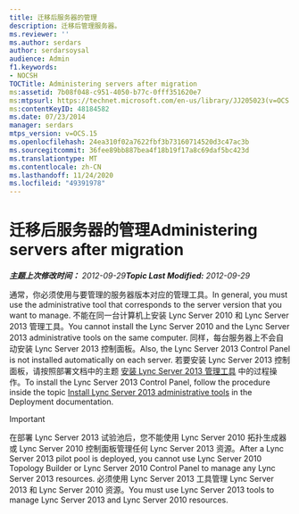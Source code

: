 ```yaml
---
title: 迁移后服务器的管理
description: 迁移后管理服务器。
ms.reviewer: ''
ms.author: serdars
author: serdarsoysal
audience: Admin
f1.keywords:
- NOCSH
TOCTitle: Administering servers after migration
ms:assetid: 7b08f048-c951-4050-b77c-0fff351620e7
ms:mtpsurl: https://technet.microsoft.com/en-us/library/JJ205023(v=OCS.15)
ms:contentKeyID: 48184582
ms.date: 07/23/2014
manager: serdars
mtps_version: v=OCS.15
ms.openlocfilehash: 24ea310f02a7622fbf3b73160714520d3c47ac3b
ms.sourcegitcommit: 36fee89bb887bea4f18b19f17a8c69daf5bc423d
ms.translationtype: MT
ms.contentlocale: zh-CN
ms.lasthandoff: 11/24/2020
ms.locfileid: "49391978"
---
```

# <a name="administering-servers-after-migration"></a><span data-ttu-id="dda5f-103">迁移后服务器的管理</span><span class="sxs-lookup"><span data-stu-id="dda5f-103">Administering servers after migration</span></span>

<div data-xmlns="http://www.w3.org/1999/xhtml">

<div class="topic" data-xmlns="http://www.w3.org/1999/xhtml" data-msxsl="urn:schemas-microsoft-com:xslt" data-cs="https://msdn.microsoft.com/">

<div data-asp="https://msdn2.microsoft.com/asp">



</div>

<div id="mainSection">

<div id="mainBody"><span data-ttu-id="dda5f-104">

<span> </span></span><span class="sxs-lookup"><span data-stu-id="dda5f-104">

<span> </span></span></span>

<span data-ttu-id="dda5f-105">_**主题上次修改时间：** 2012-09-29_</span><span class="sxs-lookup"><span data-stu-id="dda5f-105">_**Topic Last Modified:** 2012-09-29_</span></span>

<span data-ttu-id="dda5f-106">通常，你必须使用与要管理的服务器版本对应的管理工具。</span><span class="sxs-lookup"><span data-stu-id="dda5f-106">In general, you must use the administrative tool that corresponds to the server version that you want to manage.</span></span> <span data-ttu-id="dda5f-107">不能在同一台计算机上安装 Lync Server 2010 和 Lync Server 2013 管理工具。</span><span class="sxs-lookup"><span data-stu-id="dda5f-107">You cannot install the Lync Server 2010 and the Lync Server 2013 administrative tools on the same computer.</span></span> <span data-ttu-id="dda5f-108">同样，每台服务器上不会自动安装 Lync Server 2013 控制面板。</span><span class="sxs-lookup"><span data-stu-id="dda5f-108">Also, the Lync Server 2013 Control Panel is not installed automatically on each server.</span></span> <span data-ttu-id="dda5f-109">若要安装 Lync Server 2013 控制面板，请按照部署文档中的主题 [安装 Lync Server 2013 管理工具](lync-server-2013-install-lync-server-administrative-tools.md) 中的过程操作。</span><span class="sxs-lookup"><span data-stu-id="dda5f-109">To install the Lync Server 2013 Control Panel, follow the procedure inside the topic [Install Lync Server 2013 administrative tools](lync-server-2013-install-lync-server-administrative-tools.md) in the Deployment documentation.</span></span>

<div>


> [!IMPORTANT]  
> <span data-ttu-id="dda5f-110">在部署 Lync Server 2013 试验池后，您不能使用 Lync Server 2010 拓扑生成器或 Lync Server 2010 控制面板管理任何 Lync Server 2013 资源。</span><span class="sxs-lookup"><span data-stu-id="dda5f-110">After a Lync Server 2013 pilot pool is deployed, you cannot use Lync Server 2010 Topology Builder or Lync Server 2010 Control Panel to manage any Lync Server 2013 resources.</span></span> <span data-ttu-id="dda5f-111">必须使用 Lync Server 2013 工具管理 Lync Server 2013 和 Lync Server 2010 资源。</span><span class="sxs-lookup"><span data-stu-id="dda5f-111">You must use Lync Server 2013 tools to manage Lync Server 2013 and Lync Server 2010 resources.</span></span>



<span data-ttu-id="dda5f-112"></div>

</div>

<span> </span>

</div>

</div>

</span><span class="sxs-lookup"><span data-stu-id="dda5f-112"></div>

</div>

<span> </span>

</div>

</div>

</span></span></div>

